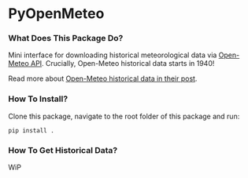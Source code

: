 # PyOpenMeteo


### What Does This Package Do?
Mini interface for downloading historical meteorological 
data via [Open-Meteo API](https://open-meteo.com/). Crucially,
Open-Meteo historical data starts in 1940!

Read more about 
[Open-Meteo historical data in their post](https://openmeteo.substack.com/p/historical-weather-data-from-1940?sd=pf).

### How To Install?
Clone this package, navigate to the root folder of this package and run:
```commandline
pip install .
```

### How To Get Historical Data?

WiP
